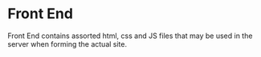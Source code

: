 # Front End
Front End contains assorted html, css and JS files that may be used in the server when forming the actual site.

